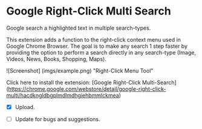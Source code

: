 # Google Right-Click Multi Search
Google search a highlighted text in multiple search-types.

 This extension adds a function to the right-click context menu used in Google Chrome Browser. The goal is to make any search 1 step faster by providing the option to perform a search directly in any search-type (Image, Videos, News, Books, Shopping, Maps).

 ![Screenshot] (imgs/example.png) "Right-Click Menu Tool"

 Click here to install the extension: [Google Right-Click Multi-Search] (https://chrome.google.com/webstore/detail/google-right-click-multi/hacdkngldbgplmdlmdhgiehbmmlckmea)

- [X] Upload.
- [ ] Update for bugs and suggestions.

